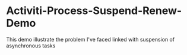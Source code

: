 Activiti-Process-Suspend-Renew-Demo
===================================

This demo illustrate the problem I've faced linked with suspension of asynchronous tasks
